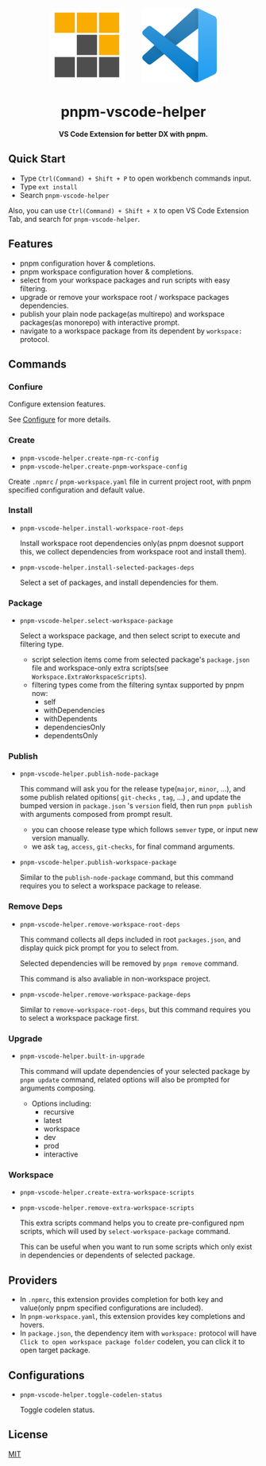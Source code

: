<p align="center">
  <img src="https://raw.githubusercontent.com/LinbuduLab/pnpm-vscode-helper/main/assets/pnpm-logo.png?raw=true" alt="pnpm-icon" width="150">
  &nbsp;&nbsp;&nbsp;&nbsp;&nbsp;&nbsp;&nbsp;
   <img src="https://raw.githubusercontent.com/LinbuduLab/pnpm-vscode-helper/main/assets/vscode-logo-forked.png?raw=true" alt="vscode-icon" width="150">
  <br>
</p>
<h1 align="center"> pnpm-vscode-helper </h1>
<p  align="center"><b>VS Code Extension for better DX with pnpm.</b></p>

## Quick Start

- Type `Ctrl(Command) + Shift + P` to open workbench commands input.
- Type `ext install`
- Search `pnpm-vscode-helper`

Also, you can use `Ctrl(Command) + Shift + X` to open VS Code Extension Tab, and search for `pnpm-vscode-helper`.

## Features

- pnpm configuration hover & completions.
- pnpm workspace configuration hover & completions.
- select from your workspace packages and run scripts with easy filtering.
- upgrade or remove your workspace root / workspace packages dependencies.
- publish your plain node package(as multirepo) and workspace packages(as monorepo) with interactive prompt.
- navigate to a workspace package from its dependent by `workspace:` protocol.

## Commands

### Confiure

Configure extension features.

See [Configure](##Configurations) for more details.

### Create

- `pnpm-vscode-helper.create-npm-rc-config`
- `pnpm-vscode-helper.create-pnpm-workspace-config`

Create `.npmrc` / `pnpm-workspace.yaml` file in current project root, with pnpm specified configuration and default value.

### Install

- `pnpm-vscode-helper.install-workspace-root-deps`

  Install workspace root dependencies only(as pnpm doesnot support this, we collect dependencies from workspace root and install them).

- `pnpm-vscode-helper.install-selected-packages-deps`

  Select a set of packages, and install dependencies for them.

### Package

- `pnpm-vscode-helper.select-workspace-package`

  Select a workspace package, and then select script to execute and filtering type.

  - script selection items come from selected package's `package.json` file and workspace-only extra scripts(see `Workspace.ExtraWorkspaceScripts`).
  - filtering types come from the filtering syntax supported by pnpm now:
    - self
    - withDependencies
    - withDependents
    - dependenciesOnly
    - dependentsOnly

### Publish

- `pnpm-vscode-helper.publish-node-package`

  This command will ask you for the release type(`major`, `minor`, ...), and some publish related opitions( `git-checks` , `tag`, ...) , and update the bumped version in `package.json` 's `version` field, then run `pnpm publish` with arguments composed from prompt result.

  - you can choose release type which follows `semver` type, or input new version manually.
  - we ask `tag`, `access`, `git-checks`, for final command arguments.

- `pnpm-vscode-helper.publish-workspace-package`

  Similar to the `publish-node-package` command, but this command requires you to select a workspace package to release.

### Remove Deps

- `pnpm-vscode-helper.remove-workspace-root-deps`

  This command collects all deps included in root `packages.json`, and display quick pick prompt for you to select from.

  Selected dependencies will be removed by `pnpm remove` command.

  This command is also avaliable in non-workspace project.

- `pnpm-vscode-helper.remove-workspace-package-deps`

  Similar to `remove-workspace-root-deps`, but this command requires you to select a workspace package first.

### Upgrade

- `pnpm-vscode-helper.built-in-upgrade`

  This command will update dependencies of your selected package by `pnpm update` command, related options will also be prompted for arguments composing.

  - Options including:
    - recursive
    - latest
    - workspace
    - dev
    - prod
    - interactive

### Workspace

- `pnpm-vscode-helper.create-extra-workspace-scripts`

- `pnpm-vscode-helper.remove-extra-workspace-scripts`

  This extra scripts command helps you to create pre-configured npm scripts, which will used by `select-workspace-package` command.

  This can be useful when you want to run some scripts which only exist in dependencies or dependents of selected package.

## Providers

- In `.npmrc`, this extension provides completion for both key and value(only pnpm specified configurations are included).
- In `pnpm-workspace.yaml`, this extension provides key completions and hovers.
- In `package.json`, the dependency item with `workspace:` protocol will have `Click to open workspace package folder` codelen, you can click it to open target package.

## Configurations

- `pnpm-vscode-helper.toggle-codelen-status`

  Toggle codelen status.

## License

[MIT](LICENSE)

